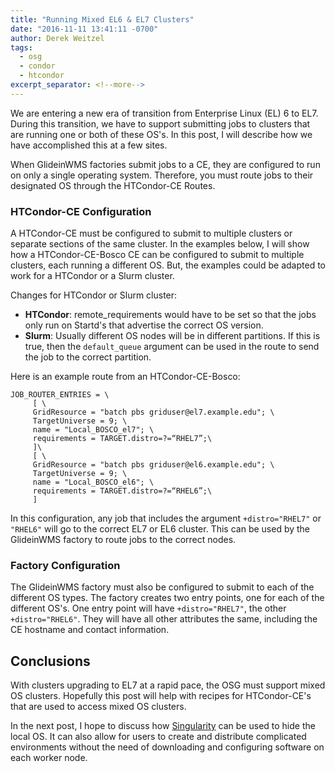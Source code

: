 ```yaml
---
title: "Running Mixed EL6 & EL7 Clusters"
date: "2016-11-11 13:41:11 -0700"
author: Derek Weitzel
tags:
  - osg
  - condor
  - htcondor
excerpt_separator: <!--more-->
---
```


We are entering a new era of transition from Enterprise Linux (EL) 6 to EL7.  During this transition, we have to support submitting jobs to clusters that are running one or both of these OS's.  In this post, I will describe how we have accomplished this at a few sites.

<!--more-->

When GlideinWMS factories submit jobs to a CE, they are configured to run on only a single operating system.  Therefore, you must route jobs to their designated OS through the HTCondor-CE Routes.  

### HTCondor-CE Configuration
A HTCondor-CE must be configured to submit to multiple clusters or separate sections of the same cluster.  In the examples below, I will show how a HTCondor-CE-Bosco CE can be configured to submit to multiple clusters, each running a different OS.  But, the examples could be adapted to work for a HTCondor or a Slurm cluster.

Changes for HTCondor or Slurm cluster:

* **HTCondor**: remote_requirements would have to be set so that the jobs only run on Startd's that advertise the correct OS version.
* **Slurm**: Usually different OS nodes will be in different partitions.  If this is true, then the `default_queue` argument can be used in the route to send the job to the correct partition.

Here is an example route from an HTCondor-CE-Bosco:

```
JOB_ROUTER_ENTRIES = \
     [ \
     GridResource = "batch pbs griduser@el7.example.edu"; \
     TargetUniverse = 9; \
     name = "Local_BOSCO_el7"; \
     requirements = TARGET.distro=?=“RHEL7”;\
     ]\
     [ \
     GridResource = "batch pbs griduser@el6.example.edu"; \
     TargetUniverse = 9; \
     name = "Local_BOSCO_el6"; \
     requirements = TARGET.distro=?=“RHEL6”;\
     ]
```

In this configuration, any job that includes the argument `+distro="RHEL7"` or `"RHEL6"` will go to the correct EL7 or EL6 cluster.  This can be used by the GlideinWMS factory to route jobs to the correct nodes.

### Factory Configuration

The GlideinWMS factory must also be configured to submit to each of the different OS types.  The factory creates two entry points, one for each of the different OS's.  One entry point will have `+distro="RHEL7"`, the other `+distro="RHEL6"`.  They will have all other attributes the same, including the CE hostname and contact information.

## Conclusions

With clusters upgrading to EL7 at a rapid pace, the OSG must support mixed OS clusters.  Hopefully this post will help with recipes for HTCondor-CE's that are used to access mixed OS clusters.

In the next post, I hope to discuss how [Singularity](http://singularity.lbl.gov/) can be used to hide the local OS.  It can also allow for users to create and distribute complicated environments without the need of downloading and configuring software on each worker node.


